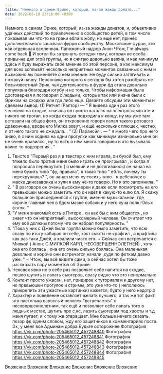 ```yaml
---
title: "Немного о самом Эрике, который, из-за жажды донато..."
date: 2022-06-18 23:16:00 +0300
---
```


Немного о самом Эрике, который, из-за жажды донатов, и, объективно удачных действий по привлечению в сообщество детей, в том числе показывая им что-то на грани ебли в жопу, но ещё нет, принёс дополнительного зашквара фурри сообществу.
Московские фурри, это как отдельная вселенная.
Лапожопый надзор
Анон
Чтож, I'm always come back.🖤
И хотел бы затронуть сегодня тему, которая не особа привычна дял этой группы, но я считаю довольно важна, и как минимум здесь я буду выражать своё мнение об этой персоне, а как максимум для всех всплывёт несколько неприятных моментов связанных с ним и возможно вы поменяете о нём мнение.
Не буду сильно затягивать и пожалуй начну.
Персонажа которого я сегодня бы хотел разобрать не безыизвестный Эрик, чья деятельность в фурри фд стала довольно популярна благодаря ютубу и не только.
Чтобы информация была достоверная я поговорил с людьми, которые так или иначе были с Эриком на сходках или где либо еще. Давайте обсудим эти моменты и сделаем вывод:
(1) Ретчет (Раптор)
— " Я видела один раз этого человека на сходке, сначала он просто катался на электро самокате и никого не трогал, но когда сходка подходила к концу, ну мы уже там вставали на общее фото, он откровенно говоря лапал такого розового дракончика, вроде его Милка зовут, и ещё нескольких плюшек, честно, я от него такого не ожидала... "
(2) Паранойя :
— " я много чего про него знаю, я  с ним ходила на одни прогулки как минимум изначально мне он не очень нравился , ну то есть о нём много говорили и это вызывало какие-то подозрения . "
1) Твистер
"Первый раз я в твистер с ним играла, он бухой был, ему тяжело было против меня было играть он проигрывал ,  и когда я попросила перекрутить ( я мелкий и не дотягиваюсь) он начал на меня бузить типо "фу, правила", я такая типо " еб.ть, почему ты перекручивал? ", он начал меня ху.сосить типо - я ребеночек в маске динозаврика и хули я ему чё-то говорю. Но я это запомнила. "
2) " В разговоре он очень высокомерен и даже если посмотреть на его превьюшки можно заметить что он идёт в какую-то е.лю бл. Я скажу больше он присоединился к группе, именно музыкальной, где короче главный чел в бдсм маске собаки и у него куча полк г0лых фоток. "
3) "У меня знакомый есть в Питере , он как бы с ним общается , но знает что он неприятный , высокомерный человек. Он считает что ему всё должны потому что он набрал популярность. "
4) "Пока у них с Джей была группа можно было заметить, что всю славу по итогу забирал он себе, хоят сьюты не крафтил , а крафтила как раз таки Джей, а хвалили чисто его. + Сейчас сон встречается с Милкой ( Анон: С МИЛКОЙ КАРЛ, НЕСОВЕРШЕННОЛЕТНЕЙ) , хотя она его боялась , она его очень сильно боялась. Она маленькая довольно и короче они встречатся начали ,судя по фоткам давно уже. "
~
Чтож, вы всё видите сами, а сейчас хотел бы тоже рассказать пару моментов об Эрике:
1) Человек явно не в себе раз позволяет себе напится на сходке, пошло шутить и лапать сьютеров, сразу видно что это ненормально
2) Контент просто ужасен, нет, придирок к туториалам и другому нет, но превьюшки прогулок и стримы, это уже что-то ( неполеюсь прикрепить эти ужастные картинки) кажется, будто у него недотр.х
3) Характер и поведение оставляет желать лучшего, а так же тот факт что настолько взрослый человек "встречается" с несовершеннолетним, так ещё и позволяет себе лапать того в людных местах, шутить про с.кс, лазить сьютерам под хвосты и т.д меня пугает, и к тому же отвращает. Мне больше нечего сказать, позор фд одним словом, жду его защитников в комментариях поста.
Эх, у меня всё
Админам добра
Будьте осторожнее
Фотография
https://vk.com/photo-205465012_457248840
Фотография
https://vk.com/photo-205465012_457248841
Фотография
https://vk.com/photo-205465012_457248842
Фотография
https://vk.com/photo-205465012_457248843
Фотография
https://vk.com/photo-205465012_457248844
Фотография
https://vk.com/photo-205465012_457248845

[Вложение](https://vk.com/photo-205465012_457248840)
[Вложение](https://vk.com/photo-205465012_457248841)
[Вложение](https://vk.com/photo-205465012_457248842)
[Вложение](https://vk.com/photo-205465012_457248843)
[Вложение](https://vk.com/photo-205465012_457248844)
[Вложение](https://vk.com/photo-205465012_457248845)
